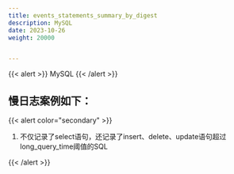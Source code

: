 ```yaml
---
title: events_statements_summary_by_digest
description: MySQL
date: 2023-10-26
weight: 20000


---
```


{{< alert >}}
MySQL
{{< /alert >}}


## 慢日志案例如下：




{{< alert color="secondary" >}}

1. 不仅记录了select语句，还记录了insert、delete、update语句超过long_query_time阈值的SQL




{{< /alert >}}





